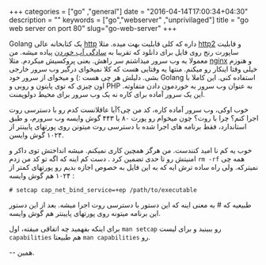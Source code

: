 +++
categories = ["go" ,"general"]
date = "2016-04-14T17:00:34+04:30"
description = ""
keywords = ["go","webserver" ,"unprivilaged"]
title = "go web server on port 80"
slug="go-web-server"
+++

Golang یک کتابخانه عالی [http](https://golang.org/pkg/net/http/) داره که کلی قابلیت بهت میده. مثلا [http2](http://http2.golang.org/) و  قابلیت ساپورت رنج روی فایل برای دانلود که تقریبا به [سادگی آب خوردن](https://golang.org/pkg/net/http/#ServeContent) پیاده میشه. 
من معمولا یه وب سرور میذاشتم سر راهش. یعنی پروکسیش میکردم. مثلا [nginx](https://www.nginx.com/) و هنوزم خیلی وقتا اینکار رو میکنم. 
منتها یه وقتایی هست که کلا نمیخوای درگیر وب سرور خارجی بشی. دلیلش هر چی هست :)‌ و میخوای از سرور خود Golang استفاده کنی. این کاملا با اون چیزی که توی پایتون و روبی و PHP به عنوان وب سرور به خوردمون دادن متفاوته. این یک سرور آماده برای کاره نه یک وب سرور برای محیط دولوپمنت. 

خوب اوکی، وب سرور آماده کاره، کد من چی؟آیا عاقلانست کدم رو با دسترسی روت اجرا کنم؟ 
چرا با روت؟ چون میخوام رو پورت ۸۰ یا ۴۴۳ گوش وایسه وب سرورم، و طبق استاندارد، فقط برنامه های اجرا شده با دسترسی روت میتونن روی پورتهای پایینتر از ۱۰۲۴ گوش وایسن. 

خوب یه کم نا امید کنندست. من هرگز همچین کاری نمیکنم. میشه انداختش توی داکر و امنیتش رو تا حدی تضمین کرد . دست کم اینه که اگه تو کد من زدم `rm -rf` همه چی نمیترکه. 
ولی راه ساده ترش ایه که به این فایل به خصوص اجازه بدیم رو پورتهای کمتر از ۱۰۲۴ هم گوش وایسه : 

```
# setcap cap_net_bind_service=+ep /path/to/executable
```
طبیعیه که # به معنی اینه که این دستور با دسترسی روت اجرا میشه. بعد از این دستور این برنامه میتونه روی پورتهای پایینتر هم گوش وایسه.

 برای اینکه بفهمید چه اتفاقی میفته، اول `man setcap` رو ببینید و برای لیست `capabilities` هم طبیعتا `man capabilities` رو. 

-- همین. 
